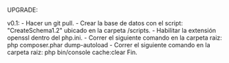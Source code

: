 UPGRADE:

v0.1:
	- Hacer un git pull.
	- Crear la base de datos con el script: "CreateSchema1.2" ubicado en la carpeta /scripts.
	- Habilitar la extensión openssl dentro del php.ini.
	- Correr el siguiente comando en la carpeta raiz: php composer.phar dump-autoload
	- Correr el siguiente comando en la carpeta raiz: php bin/console cache:clear
	Fin.
